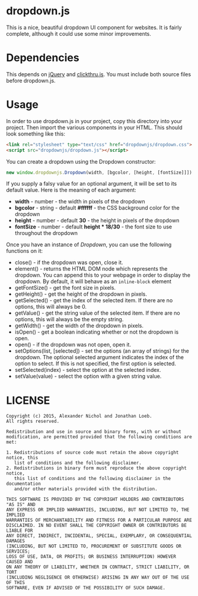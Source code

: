# dropdown.js

This is a nice, beautiful dropdown UI component for websites. It is fairly complete, although it could use some minor improvements.

# Dependencies

This depends on [jQuery](https://jquery.com) and [clickthru.js](https://github.com/unixpickle/clickthru.js). You must include both source files before dropdown.js.

# Usage

In order to use dropdown.js in your project, copy this directory into your project. Then import the various components in your HTML. This should look something like this:

```html
<link rel="stylesheet" type="text/css" href="dropdownjs/dropdown.css">
<script src="dropdownjs/dropdown.js"></script>
```

You can create a dropdown using the Dropdown constructor:

```javascript
new window.dropdownjs.Dropdown(width, [bgcolor, [height, [fontSize]]])
```

If you supply a falsy value for an optional argument, it will be set to its default value. Here is the meaning of each argument:

 * **width** - number - the width in pixels of the dropdown
 * **bgcolor** - string - default **#ffffff** - the CSS background color for the dropdown
 * **height** - number - default **30** - the height in pixels of the dropdown
 * **fontSize** - number - default **height \* 18/30** - the font size to use throughout the dropdown

Once you have an instance of *Dropdown*, you can use the following functions on it:

 * close() - if the dropdown was open, close it.
 * element() - returns the HTML DOM node which represents the dropdown. You can append this to your webpage in order to display the dropdown. By default, it will behave as an `inline-block` element
 * getFontSize() - get the font size in pixels.
 * getHeight() - get the height of the dropdown in pixels.
 * getSelected() - get the index of the selected item. If there are no options, this will always be 0.
 * getValue() - get the string value of the selected item. If there are no options, this will always be the empty string.
 * getWidth() - get the width of the dropdown in pixels.
 * isOpen() - get a boolean indicating whether or not the dropdown is open.
 * open() - if the dropdown was not open, open it.
 * setOptions(list, [selected]) - set the options (an array of strings) for the dropdown. The optional selected argument indicates the index of the option to select. If this is not specified, the first option is selected.
 * setSelected(index) - select the option at the selected index.
 * setValue(value) - select the option with a given string value.

# LICENSE

```
Copyright (c) 2015, Alexander Nichol and Jonathan Loeb.
All rights reserved.

Redistribution and use in source and binary forms, with or without
modification, are permitted provided that the following conditions are met:

1. Redistributions of source code must retain the above copyright notice, this
   list of conditions and the following disclaimer. 
2. Redistributions in binary form must reproduce the above copyright notice,
   this list of conditions and the following disclaimer in the documentation
   and/or other materials provided with the distribution.

THIS SOFTWARE IS PROVIDED BY THE COPYRIGHT HOLDERS AND CONTRIBUTORS "AS IS" AND
ANY EXPRESS OR IMPLIED WARRANTIES, INCLUDING, BUT NOT LIMITED TO, THE IMPLIED
WARRANTIES OF MERCHANTABILITY AND FITNESS FOR A PARTICULAR PURPOSE ARE
DISCLAIMED. IN NO EVENT SHALL THE COPYRIGHT OWNER OR CONTRIBUTORS BE LIABLE FOR
ANY DIRECT, INDIRECT, INCIDENTAL, SPECIAL, EXEMPLARY, OR CONSEQUENTIAL DAMAGES
(INCLUDING, BUT NOT LIMITED TO, PROCUREMENT OF SUBSTITUTE GOODS OR SERVICES;
LOSS OF USE, DATA, OR PROFITS; OR BUSINESS INTERRUPTION) HOWEVER CAUSED AND
ON ANY THEORY OF LIABILITY, WHETHER IN CONTRACT, STRICT LIABILITY, OR TORT
(INCLUDING NEGLIGENCE OR OTHERWISE) ARISING IN ANY WAY OUT OF THE USE OF THIS
SOFTWARE, EVEN IF ADVISED OF THE POSSIBILITY OF SUCH DAMAGE.
```
